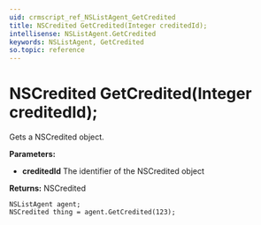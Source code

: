 ```yaml
---
uid: crmscript_ref_NSListAgent_GetCredited
title: NSCredited GetCredited(Integer creditedId);
intellisense: NSListAgent.GetCredited
keywords: NSListAgent, GetCredited
so.topic: reference
---
```


# NSCredited GetCredited(Integer creditedId);

Gets a NSCredited object.

**Parameters:**
 - **creditedId** The identifier of the NSCredited object

**Returns:** NSCredited

```crmscript
NSListAgent agent;
NSCredited thing = agent.GetCredited(123);
```

